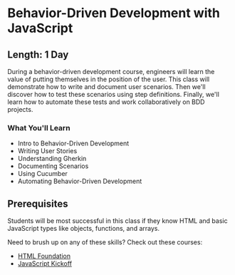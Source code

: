 Behavior-Driven Development with JavaScript
=======

## Length: 1 Day

During a behavior-driven development course, engineers will learn the value of putting themselves in the position of the user. This class will demonstrate how to write and document user scenarios. Then we'll discover how to test these scenarios using step definitions. Finally, we'll learn how to automate these tests and work collaboratively on BDD projects.

### What You'll Learn

* Intro to Behavior-Driven Development
* Writing User Stories
* Understanding Gherkin
* Documenting Scenarios
* Using Cucumber
* Automating Behavior-Driven Development

## Prerequisites
Students will be most successful in this class if they know HTML and basic JavaScript types like objects, functions, and arrays.

Need to brush up on any of these skills? Check out these courses:

* [HTML Foundation](#/info/html5-foundation)
* [JavaScript Kickoff](#/info/javascript-kickoff)
